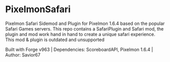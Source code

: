 # PixelmonSafari
Pixelmon Safari Sidemod and Plugin for Pixelmon 1.6.4 based on the popular Safari Games servers.
This repo contains a SafariPlugin and Safari mod, the plugin and mod work hand in hand to create a unique safari experience.
This mod & plugin is outdated and unsupported

Built with Forge v963 |
Dependencies: ScoreboardAPI, Pixelmon 1.6.4 |
Author: Savior67
